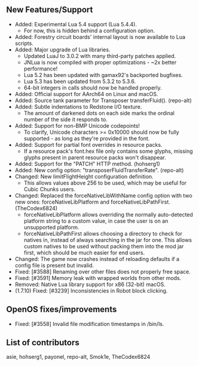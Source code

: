 ## New Features/Support

* Added: Experimental Lua 5.4 support (Lua 5.4.4).
  * For now, this is hidden behind a configuration option.
* Added: Forestry circuit boards' internal layout is now available to Lua scripts.
* Added: Major upgrade of Lua libraries.
  * Updated LuaJ to 3.0.2 with many third-party patches applied.
  * JNLua is now compiled with proper optimizations - ~2x better performance!
  * Lua 5.2 has been updated with gamax92's backported bugfixes.
  * Lua 5.3 has been updated from 5.3.2 to 5.3.6.
  * 64-bit integers in calls should now be handled properly.
* Added: Official support for AArch64 on Linux and macOS.
* Added: Source tank parameter for Transposer transferFluid(). (repo-alt)
* Added: Subtle indentations to Redstone I/O texture.
  * The amount of darkened dots on each side marks the ordinal number of the side it responds to.
* Added: Support for non-BMP Unicode codepoints!
  * To clarify, Unicode characters >= 0x10000 should now be fully supported - as long as they're provided in the font.
* Added: Support for partial font overrides in resource packs.
  * If a resource pack's font.hex file only contains some glyphs, missing glyphs present in parent resource packs won't disappear.
* Added: Support for the "PATCH" HTTP method. (hohserg1)
* Added: New config option: "transposerFluidTransferRate". (repo-alt)
* Changed: New limitFlightHeight configuration definition.
  * This allows values above 256 to be used, which may be useful for Cubic Chunks users.
* Changed: Replaced the forceNativeLibWithName config option with two new ones: forceNativeLibPlatform and forceNativeLibPathFirst. (TheCodex6824)
  * forceNativeLibPlatform allows overriding the normally auto-detected platform string to a custom value, in case the user is on an unsupported platform.
  * forceNativeLibPathFirst allows choosing a directory to check for natives in, instead of always searching in the jar for one. This allows custom natives to be used without packing them into the mod jar first, which should be much easier for end users.
* Changed: The game now crashes instead of reloading defaults if a config file is present but invalid.
* Fixed: [#3588] Renaming over other files does not properly free space.
* Fixed: [#3591] Memory leak with wrapped worlds from other mods.
* Removed: Native Lua library support for x86 (32-bit) macOS.
* (1.7.10) Fixed: [#3239] Inconsistencies in Robot block clicking.

## OpenOS fixes/improvements

* Fixed: [#3558] Invalid file modification timestamps in /bin/ls.

## List of contributors

asie, hohserg1, payonel, repo-alt, Smok1e, TheCodex6824
